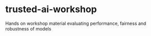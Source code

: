 # trusted-ai-workshop
Hands on workshop material evaluating performance, fairness and robustness of models 
